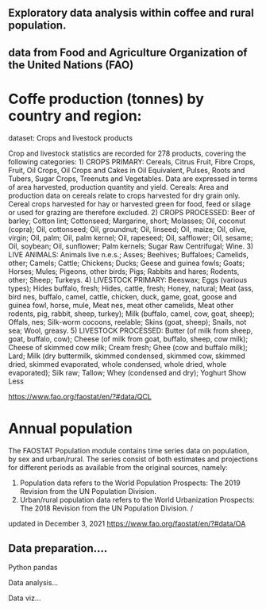 ## Exploratory data analysis within coffee and rural population.
## data from Food and Agriculture Organization of the United Nations (FAO)

# Coffe production (tonnes) by country and region: 
dataset: Crops and livestock products

Crop and livestock statistics are recorded for 278 products, covering the following categories: 1) CROPS PRIMARY: Cereals, Citrus Fruit, Fibre Crops, Fruit, Oil Crops, Oil Crops and Cakes in Oil Equivalent, Pulses, Roots and Tubers, Sugar Crops, Treenuts and Vegetables. Data are expressed in terms of area harvested, production quantity and yield. Cereals: Area and production data on cereals relate to crops harvested for dry grain only. Cereal crops harvested for hay or harvested green for food, feed or silage or used for grazing are therefore excluded. 2) CROPS PROCESSED: Beer of barley; Cotton lint; Cottonseed; Margarine, short; Molasses; Oil, coconut (copra); Oil, cottonseed; Oil, groundnut; Oil, linseed; Oil, maize; Oil, olive, virgin; Oil, palm; Oil, palm kernel; Oil, rapeseed; Oil, safflower; Oil, sesame; Oil, soybean; Oil, sunflower; Palm kernels; Sugar Raw Centrifugal; Wine. 3) LIVE ANIMALS: Animals live n.e.s.; Asses; Beehives; Buffaloes; Camelids, other; Camels; Cattle; Chickens; Ducks; Geese and guinea fowls; Goats; Horses; Mules; Pigeons, other birds; Pigs; Rabbits and hares; Rodents, other; Sheep; Turkeys. 4) LIVESTOCK PRIMARY: Beeswax; Eggs (various types); Hides buffalo, fresh; Hides, cattle, fresh; Honey, natural; Meat (ass, bird nes, buffalo, camel, cattle, chicken, duck, game, goat, goose and guinea fowl, horse, mule, Meat nes, meat other camelids, Meat other rodents, pig, rabbit, sheep, turkey); Milk (buffalo, camel, cow, goat, sheep); Offals, nes; Silk-worm cocoons, reelable; Skins (goat, sheep); Snails, not sea; Wool, greasy. 5) LIVESTOCK PROCESSED: Butter (of milk from sheep, goat, buffalo, cow); Cheese (of milk from goat, buffalo, sheep, cow milk); Cheese of skimmed cow milk; Cream fresh; Ghee (cow and buffalo milk); Lard; Milk (dry buttermilk, skimmed condensed, skimmed cow, skimmed dried, skimmed evaporated, whole condensed, whole dried, whole evaporated); Silk raw; Tallow; Whey (condensed and dry); Yoghurt Show Less

https://www.fao.org/faostat/en/?#data/QCL

# Annual population
The FAOSTAT Population module contains time series data on population, by sex and urban/rural. The series consist of both estimates and projections for different periods as available from the original sources, namely:
1. Population data refers to the World Population Prospects: The 2019 Revision from the UN Population Division.
2. Urban/rural population data refers to the World Urbanization Prospects: The 2018 Revision from the UN Population Division.
/ 

updated in December 3, 2021
https://www.fao.org/faostat/en/?#data/OA

## Data preparation....
Python pandas


Data analysis...

Data viz...


